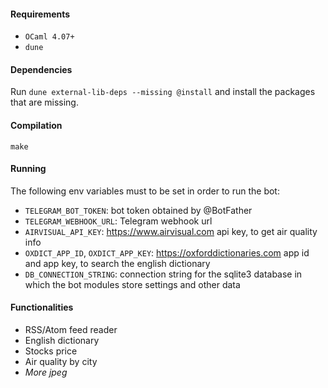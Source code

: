 #### Requirements

- `OCaml 4.07+`
- `dune`

#### Dependencies

Run `dune external-lib-deps --missing @install` and install the packages that are missing.

#### Compilation

`make`

#### Running

The following env variables must to be set in order to run the bot:

- `TELEGRAM_BOT_TOKEN`: bot token obtained by @BotFather 
- `TELEGRAM_WEBHOOK_URL`: Telegram webhook url
- `AIRVISUAL_API_KEY`: https://www.airvisual.com api key, to get air quality info
- `OXDICT_APP_ID`, `OXDICT_APP_KEY`: https://oxforddictionaries.com app id and app key, to search the english dictionary
- `DB_CONNECTION_STRING`: connection string for the sqlite3 database in which the bot modules store settings and other data

#### Functionalities

- RSS/Atom feed reader
- English dictionary
- Stocks price
- Air quality by city
- _More jpeg_
